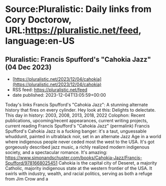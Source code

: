 # Source:Pluralistic: Daily links from Cory Doctorow, URL:https://pluralistic.net/feed, language:en-US

## Pluralistic: Francis Spufford's "Cahokia Jazz" (04 Dec 2023)
 - [https://pluralistic.net/2023/12/04/cahokia](https://pluralistic.net/2023/12/04/cahokia)
 - RSS feed: https://pluralistic.net/feed
 - date published: 2023-12-04T13:05:59+00:00

Today's links Francis Spufford's "Cahokia Jazz": A stunning alternate history that fires on every cylinder. Hey look at this: Delights to delectate. This day in history: 2003, 2008, 2013, 2018, 2022 Colophon: Recent publications, upcoming/recent appearances, current writing projects, current reading Francis Spufford's "Cahokia Jazz" (permalink) Francis Spufford's Cahokia Jazz is a fucking banger: it's a taut, unguessable whuddunit, painted in ultrablack noir, set in an alternate Jazz Age in a world where indigenous people never ceded most the west to the USA. It's got gorgeously described jazz music, a richly realized modern indigenous society, and a spectacular romance. It's amazing: https://www.simonandschuster.com/books/Cahokia-Jazz/Francis-Spufford/9781668025451 Cahokia is the capital city of Deseret, a majority Catholic, majority indigenous state at the western frontier of the USA. It swirls with industry, wealth, and racial politics, serving as both a refuge from Jim Crow and a


